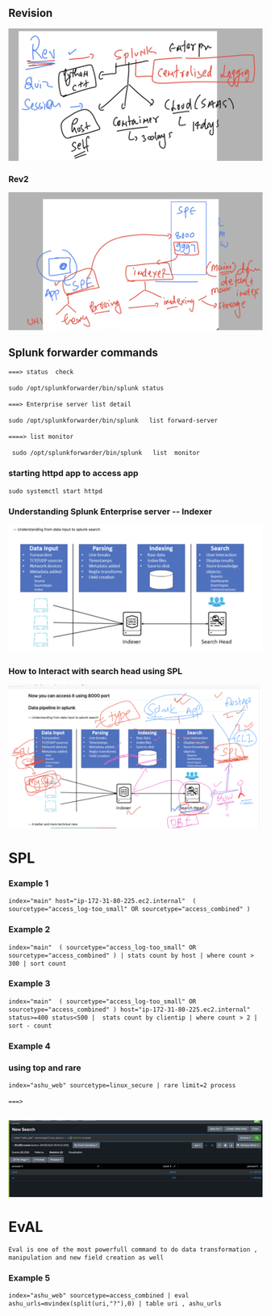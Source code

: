 ## Revision 

<img src="rev1.png">

### Rev2 

<img src="rev2.png">

## Splunk forwarder commands 

```
===> status  check 

sudo /opt/splunkforwarder/bin/splunk status

===> Enterprise server list detail 

sudo /opt/splunkforwarder/bin/splunk   list forward-server

====> list monitor 

 sudo /opt/splunkforwarder/bin/splunk   list  monitor 
```

### starting httpd app to access app 

```
sudo systemctl start httpd
```

### Understanding Splunk Enterprise server -- Indexer 

<img src="indexer1.png">

### How to Interact with search head using SPL 

<img src="spl4.png">

# SPL 

### Example 1 

```
index="main" host="ip-172-31-80-225.ec2.internal"  ( sourcetype="access_log-too_small" OR sourcetype="access_combined" )
```

### Example 2 

```
index="main"  ( sourcetype="access_log-too_small" OR sourcetype="access_combined" ) | stats count by host | where count > 300 | sort count

```

### Example 3 

```
index="main"  ( sourcetype="access_log-too_small" OR sourcetype="access_combined" ) host="ip-172-31-80-225.ec2.internal" status>=400 status<500 |  stats count by clientip | where count > 2 | sort - count

```

### Example 4 

### using top and rare 

```
index="ashu_web" sourcetype=linux_secure | rare limit=2 process

===>


```

<img src="top.png">

# EvAL 

```
Eval is one of the most powerfull command to do data transformation , manipulation and new field creation as well

```

### Example 5 

```
index="ashu_web" sourcetype=access_combined | eval ashu_urls=mvindex(split(uri,"?"),0) | table uri , ashu_urls
```
